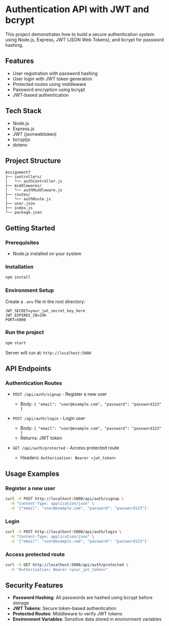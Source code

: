 # Authentication API with JWT and bcrypt

This project demonstrates how to build a secure authentication system using Node.js, Express, JWT (JSON Web Tokens), and bcrypt for password hashing.

## Features

- User registration with password hashing
- User login with JWT token generation
- Protected routes using middleware
- Password encryption using bcrypt
- JWT-based authentication

## Tech Stack

- Node.js
- Express.js
- JWT (jsonwebtoken)
- bcryptjs
- dotenv

## Project Structure

```
Assignment7
├── controllers/
│   └── authController.js
├── middlewares/
│   └── authMiddleware.js
├── routes/
│   └── authRoute.js         
├── user.json                
├── index.js                 
└── package.json
```

## Getting Started

### Prerequisites

- Node.js installed on your system

### Installation

```bash
npm install
```

### Environment Setup

Create a `.env` file in the root directory:

```env
JWT_SECRET=your_jwt_secret_key_here
JWT_EXPIRES_IN=24h
PORT=5000
```

### Run the project

```bash
npm start
```

Server will run at: `http://localhost:5000`

## API Endpoints

### Authentication Routes

- `POST /api/auth/signup` - Register a new user

  - Body: `{ "email": "user@example.com", "password": "password123" }`

- `POST /api/auth/login` - Login user

  - Body: `{ "email": "user@example.com", "password": "password123" }`
  - Returns: JWT token

- `GET /api/auth/protected` - Access protected route
  - Headers: `Authorization: Bearer <jwt_token>`

## Usage Examples

### Register a new user

```bash
curl -X POST http://localhost:5000/api/auth/signup \
  -H "Content-Type: application/json" \
  -d '{"email": "user@example.com", "password": "password123"}'
```

### Login

```bash
curl -X POST http://localhost:5000/api/auth/login \
  -H "Content-Type: application/json" \
  -d '{"email": "user@example.com", "password": "password123"}'
```

### Access protected route

```bash
curl -X GET http://localhost:5000/api/auth/protected \
  -H "Authorization: Bearer <your_jwt_token>"
```

## Security Features

- **Password Hashing**: All passwords are hashed using bcrypt before storage
- **JWT Tokens**: Secure token-based authentication
- **Protected Routes**: Middleware to verify JWT tokens
- **Environment Variables**: Sensitive data stored in environment variables
